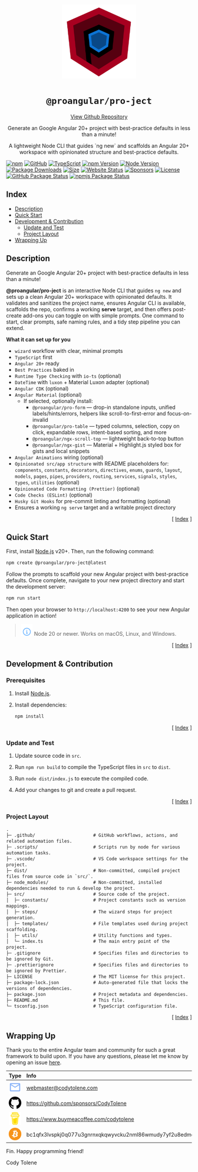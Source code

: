 <div align="center">
  <a href="https://www.ProAngular.com" target="_blank">
    <img
      alt="pro-ject Logo"
      height="200"
      src="https://raw.githubusercontent.com/ProAngular/pro-ject/refs/heads/main/.github/images/logo.png" 
      width="200"
    /> 
  </a>
  <h1 align="center"><code>@proangular/pro-ject</code></h1>
  <a align="center" href="https://github.com/ProAngular/pro-ject" target="_blank">
    View Github Repository
  </a> 
  <p align="center">
    Generate an Google Angular 20+ project with best-practice defaults in less than a minute!
  </p>
  <p align="center">
    A lightweight Node CLI that guides `ng new` and scaffolds an Angular 20+ workspace with opinionated structure and best-practice defaults.
  </p>
</div>

<!---------------------------------------------------------------------------->
<!---------------------------------------------------------------------------->
<!---------------------------------------------------------------------------->

[![npm](https://badgen.net/badge/icon/npm?icon=npm&label)](https://www.npmjs.com/@proangular/pro-ject)
[![GitHub](https://badgen.net/badge/icon/GitHub?icon=github&label)](https://github.com/ProAngular/pro-ject)
[![TypeScript](https://badgen.net/badge/icon/TypeScript?icon=typescript&label)](https://github.com/ProAngular/pro-ject/search?l=typescript)
[![npm Version](https://badge.fury.io/js/@proangular%2Fngx-scroll-top.svg)](https://www.npmjs.com/@proangular/pro-ject)
[![Node Version](https://badgen.net/npm/node/@proangular/pro-ject)](https://www.npmjs.com/@proangular/pro-ject)
[![Package Downloads](https://badgen.net/npm/dw/@proangular/pro-ject)](https://www.npmjs.com/@proangular/pro-ject)
[![Size](https://img.shields.io/bundlephobia/minzip/@proangular/pro-ject.svg)](https://bundlephobia.com/result?p=ProAngular/pro-ject)
[![Website Status](https://img.shields.io/website?down_color=lightgrey&down_message=Offline&label=Website&up_color=green&up_message=Online&url=https%3A%2F%2Fwww.proangular.com)](https://www.proangular.com)
[![Sponsors](https://img.shields.io/github/sponsors/proangular?label=Sponsors)](https://github.com/sponsors/ProAngular)
[![License](https://img.shields.io/npm/l/express.svg?maxAge=2592000)](/LICENSE)
[![GitHub Package Status](https://github.com/ProAngular/pro-ject/actions/workflows/on-merge-main-deploy-gpr.yml/badge.svg)](https://github.com/ProAngular/pro-ject/actions/workflows/on-merge-main-deploy-gpr.yml)
[![npmjs Package Status](https://github.com/ProAngular/pro-ject/actions/workflows/on-merge-main-deploy-npmjs.yml/badge.svg)](https://github.com/ProAngular/pro-ject/actions/workflows/on-merge-main-deploy-npmjs.yml)

<!---------------------------------------------------------------------------->
<!---------------------------------------------------------------------------->
<!---------------------------------------------------------------------------->

## Index <a name="index"></a>

- [Description](#description)
- [Quick Start](#quick-start)
- [Development & Contribution](#development--contribution)
  - [Update and Test](#update-and-test)
  - [Project Layout](#project-layout)
- [Wrapping Up](#wrapping-up)

## Description <a name="description"></a>

Generate an Google Angular 20+ project with best-practice defaults in less than a minute!

**@proangular/pro-ject** is an interactive Node CLI that guides `ng new` and sets up a clean Angular 20+ workspace with opinionated defaults. It validates and sanitizes the project name, ensures Angular CLI is available, scaffolds the repo, confirms a working **serve** target, and then offers post-create add-ons you can toggle on with simple prompts. One command to start, clear prompts, safe naming rules, and a tidy step pipeline you can extend.

**What it can set up for you**

- `wizard` workflow with clear, minimal prompts
- `TypeScript` first
- `Angular 20+` ready
- `Best Practices` baked in
- `Runtime Type Checking` with `io-ts` (optional)
- `DateTime` with `luxon` + Material Luxon adapter (optional)
- `Angular CDK` (optional)
- `Angular Material` (optional)
  - If selected, optionally install:
    - `@proangular/pro-form` — drop-in standalone inputs, unified labels/hints/errors, helpers like scroll-to-first-error and focus-on-invalid
    - `@proangular/pro-table` — typed columns, selection, copy on click, expandable rows, intent-based sorting, and more
    - `@proangular/ngx-scroll-top` — lightweight back-to-top button
    - `@proangular/ngx-gist` — Material + Highlight.js styled box for gists and local snippets
- `Angular Animations` wiring (optional)
- `Opinionated src/app structure` with README placeholders for:
  `components`, `constants`, `decorators`, `directives`, `enums`, `guards`, `layout`, `models`, `pages`, `pipes`, `providers`, `routing`, `services`, `signals`, `styles`, `types`, `utilities` (optional)
- `Opinionated Code Formatting (Prettier)` (optional)
- `Code Checks (ESLint)` (optional)
- `Husky Git Hooks` for pre-commit linting and formatting (optional)
- Ensures a working `ng serve` target and a writable project directory

<p align="right">[ <a href="#index">Index</a> ]</p>

<!---------------------------------------------------------------------------->
<!---------------------------------------------------------------------------->
<!---------------------------------------------------------------------------->

## Quick Start <a name="quick-start"></a>

First, install [Node.js][node-js] v20+. Then, run the following command:

```bash
npm create @proangular/pro-ject@latest
```

Follow the prompts to scaffold your new Angular project with best-practice defaults. Once complete, navigate to your new project directory and start the development server:

```bash
npm run start
```

Then open your browser to `http://localhost:4200` to see your new Angular application in action!

> ![Info][img-info] Node 20 or newer. Works on macOS, Linux, and Windows.

<p align="right">[ <a href="#index">Index</a> ]</p>

<!---------------------------------------------------------------------------->
<!---------------------------------------------------------------------------->
<!---------------------------------------------------------------------------->

## Development & Contribution <a name="development--contribution"></a>

### Prerequisites

1. Install [Node.js][node-js].

1. Install dependencies:

   ```bash
   npm install
   ```

<p align="right">[ <a href="#index">Index</a> ]</p>

<!---------------------------------------------------------------------------->
<!---------------------------------------------------------------------------->
<!---------------------------------------------------------------------------->

### Update and Test <a name="update-and-test"></a>

1. Update source code in `src`.

2. Run `npm run build` to compile the TypeScript files in `src` to `dist`.

3. Run `node dist/index.js` to execute the compiled code.

4. Add your changes to git and create a pull request.

<p align="right">[ <a href="#index">Index</a> ]</p>

<!---------------------------------------------------------------------------->
<!---------------------------------------------------------------------------->
<!---------------------------------------------------------------------------->

### Project Layout <a name="project-layout"></a>

    .
    ├─ .github/                      # GitHub workflows, actions, and related automation files.
    ├─ .scripts/                     # Scripts run by node for various automation tasks.
    ├─ .vscode/                      # VS Code workspace settings for the project.
    ├─ dist/                         # Non-committed, compiled project files from source code in `src/`.
    ├─ node_modules/                 # Non-committed, installed dependencies needed to run & develop the project.
    ├─ src/                          # Source code of the project.
    │  ├─ constants/                 # Project constants such as version mappings.
    │  ├─ steps/                     # The wizard steps for project generation.
    │  ├─ templates/                 # File templates used during project scaffolding.
    │  ├─ utils/                     # Utility functions and types.
    │  └─ index.ts                   # The main entry point of the project.
    ├─ .gitignore                    # Specifies files and directories to be ignored by Git.
    ├─ .prettierignore               # Specifies files and directories to be ignored by Prettier.
    ├─ LICENSE                       # The MIT license for this project.
    ├─ package-lock.json             # Auto-generated file that locks the versions of dependencies.
    ├─ package.json                  # Project metadata and dependencies.
    ├─ README.md                     # This file.
    └─ tsconfig.json                 # TypeScript configuration file.

<p align="right">[ <a href="#index">Index</a> ]</p>

<!---------------------------------------------------------------------------->
<!---------------------------------------------------------------------------->
<!---------------------------------------------------------------------------->

## Wrapping Up <a name="wrapping-up"></a>

Thank you to the entire Angular team and community for such a great framework to
build upon. If you have any questions, please let me know by opening an issue
[here][new-issue].

| Type                                                                                                                                            | Info                                                           |
| :---------------------------------------------------------------------------------------------------------------------------------------------- | :------------------------------------------------------------- |
| <img width="48" src="https://raw.githubusercontent.com/ProAngular/pro-ject/refs/heads/main/.github/images/ng-icons/email.svg" />                | webmaster@codytolene.com                                       |
| <img width="48" src="https://raw.githubusercontent.com/ProAngular/pro-ject/refs/heads/main/.github/images/simple-icons/github.svg" />           | https://github.com/sponsors/CodyTolene                         |
| <img width="48" src="https://raw.githubusercontent.com/ProAngular/pro-ject/refs/heads/main/.github/images/simple-icons/buymeacoffee.svg" />     | https://www.buymeacoffee.com/codytolene                        |
| <img width="48" src="https://raw.githubusercontent.com/ProAngular/pro-ject/refs/heads/main/.github/images/simple-icons/bitcoin-btc-logo.svg" /> | bc1qfx3lvspkj0q077u3gnrnxqkqwyvcku2nml86wmudy7yf2u8edmqq0a5vnt |

Fin. Happy programming friend!

Cody Tolene

<!-- LINKS -->

[img-info]: https://raw.githubusercontent.com/ProAngular/pro-ject/refs/heads/main/.github/images/ng-icons/info.svg
[new-issue]: https://github.com/ProAngular/pro-ject/issues
[node-js]: https://nodejs.org/
